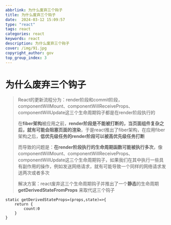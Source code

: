 ```yaml
---
abbrlink: 为什么废弃三个钩子
title: 为什么废弃三个钩子
date:  2024-03-12 15:09:57
type: "react"
tags: react
categories: react
keywords: react
description: 为什么废弃三个钩子
cover: /img/91.jpg
copyright_author: gov
top_group_index: 3
---
```

# 为什么废弃三个钩子

> React的更新流程分为：render阶段和commit阶段，componentWillMount、componentWillReceiveProps、componentWillUpdate这三个生命周期钩子都是在render阶段执行的
>
> 在**fiber架构**被应用之前，**render阶段是不能被打断的，当页面组件复杂之后，就有可能会阻塞页面的渲染**，于是react推出了fiber架构，在应用fiber架构之后，**低优先级任务的render阶段可以被高优先级任务打断**
>
> 而导致的问题是：**在render阶段执行的生命周期函数可能被执行多次**，像componentWillMount、componentWillReceiveProps、componentWillUpdate这三个生命周期钩子，如果我们在其中执行一些具有副作用的操作，例如发送网络请求，就有可能导致一个同样的网络请求发送两次或者多次
>
> 解决方案：react废弃这三个生命周期钩子并推出了一个**静态**的生命周期**getDerivedStateFromProps** 来取代这三个钩子

```react
static getDerivedStateProps=(props,state)=>{
    return {
        count:0
    }
}
```

